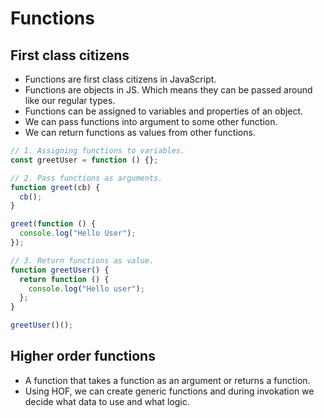 # Functions

## First class citizens

- Functions are first class citizens in JavaScript.
- Functions are objects in JS. Which means they can be passed around like our regular types.
- Functions can be assigned to variables and properties of an object.
- We can pass functions into argument to some other function.
- We can return functions as values from other functions.

``` javascript
// 1. Assigning functions to variables.
const greetUser = function () {};

// 2. Pass functions as arguments.
function greet(cb) {
  cb();
}

greet(function () {
  console.log("Hello User");
});

// 3. Return functions as value.
function greetUser() {
  return function () {
    console.log("Hello user");
  };
}

greetUser()();

```

## Higher order functions

- A function that takes a function as an argument or returns a function.
- Using HOF, we can create generic functions and during invokation we decide what data to use and what logic.

